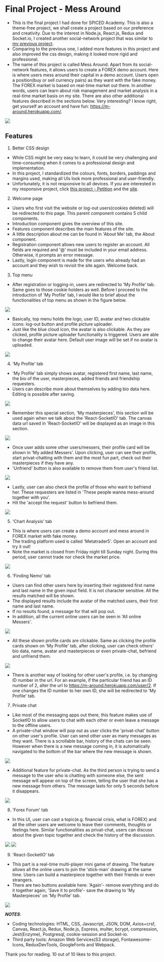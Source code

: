# Final Project - Mess Around
* This is the final project I had done for SPICED Academy. This is also a theme-free project, we shall create a project based on our preference and creativity. Due to the interest in Node.js, React.js, Redux and Socket.io, I created another social-network project that was similar to [my previous project](https://github.com/Ee-Chee/SpicedAcademy-Tabasco-SocialNetwork-Week9to11).
* Comparing to the previous one, I added more features in this project and also improved the css design, making it looked more rigid and professional.
* The name of this project is called Mess Around. Apart from its social-network features, it allows users to create a FOREX demo account. Here is where users mess around their capital in a demo account. Users open a position(buy or sell currency pairs) as they want with the fake money. The FOREX market is based on real-time market out there. In another words, users can learn about risk management and market analysis in a real-time market basis on my site. There are also other additional features described in the sections below. Very interesting? I know right, get yourself an account and have fun: https://m-around.herokuapp.com/.   

<img src="welcome.png">

## Features
1) Better CSS design
* While CSS might be very easy to learn, it could be very challenging and time-consuming when it comes to a professional design and implementation.
* In this project, I standardized the colours, fonts, borders, paddings and margins used, making all UIs look more professional and user-friendly.
* Unfortunately, it is not responsive to all devices. If you are interested in my responsive project, click [this project - Petition](https://github.com/Ee-Chee/SpicedAcademy-Tabasco-Petition-Week7) and the [site](https://eechee.herokuapp.com/).

2) Welcome page
* Users who first visit the website or log-out users(cookies deleted) will be redirected to this page. This parent component contains 5 child components.
* Introduction component gives the overview of this site.
* Features component describes the main features of the site.
* A little description about me can be found in 'About Me' tab, the About component.
* Registration component allows new users to register an account. All fields are required and '@' must be included in your email address. Otherwise, it prompts an error message.
* Lastly, login component is made for the users who already had an account and they wish to revisit the site again. Welcome back.

3) Top menu
* After registration or logging-in, users are redirected to 'My Profile' tab. Same goes to those cookie holders as well. Before I proceed to the introduction of 'My Profile' tab, I would like to brief about the functionalities of top menu as shown in the figure below.

<img src="topmenu.png">

* Basically, top menu holds the logo, user ID, avatar and two clickable icons: log-out button and profile picture uploader.
* Just like the blue cloud icon, the avatar is also clickable. As they are clicked, profile picture uploader functionality is triggered. Users are able to change their avatar here. Default user image will be set if no avatar is uploaded. 

<img src="uploader.png">

4) 'My Profile' tab
* 'My Profile' tab simply shows avatar, registered first name, last name, the bio of the user, masterpieces, added friends and friendship requesters.
* Users can describe more about themselves by adding bio data here. Editing is possible after saving.

<img src="myprofile1.png">

* Remember this special section, 'My masterpieces', this section will be used again when we talk about the 'React-SocketIO' tab. The canvas data url saved in 'React-SocketIO' will be displayed as an image in this section.

<img src="myprofile2.png">

* Once user adds some other users/messers, their profile card will be shown in 'My added Messers'. Upon clicking, user can see their profile, start privat-chatting with them and the most fun part, check out their masterpieces if they have any. 
* 'Unfriend' button is also available to remove them from user's friend list.

<img src="myprofile3.png">

* Lastly, user can also check the profile of those who want to befriend her. These requesters are listed in 'These people wanna mess-around together with you'. 
* Hit the 'accept the request' button to befriend them.

<img src="myprofile4.png">

5) 'Chart Analysis' tab
* This is where users can create a demo account and mess around in FOREX market with fake money. 
* The trading platform used is called 'Metatrader5'. Open an account and try it out!
* Note the market is closed from Friday night till Sunday night. During this period, user cannot trade nor check the market price. 

<img src="chartanalysis.png">

6) 'Finding Nemo' tab
* Users can find other users here by inserting their registered first name and last name in the given input field. It is not character sensitive. All the results matched will be shown.
* The displayed results include the avatar of the matched users, their first name and last name.
* If no results found, a message for that will pop out.
* In addition, all the current online users can be seen in 'All online Messers'.

<img src="find-online.png">

* All these shown profile cards are clickable. Same as clicking the profile cards shown on 'My Profile' tab, after clicking, user can check others' bio data, name, avatar and masterpieces or even private-chat, befriend and unfriend them.  

<img src="otherprofile.png">

* There is another way of looking for other user's profile, i.e. by changing ID number in the url. For an example, if the particular friend has an ID number of 2, alter the url to https://m-around.herokuapp.com/user/2. If one changes the ID number to her own ID, she will be redirected to 'My Profile' tab.

7) Private chat
* Like most of the messaging apps out there, this feature makes use of SocketIO to allow users to chat with each other or even leave a message to the offline users.
* A private-chat window will pop out as user clicks the 'privat-chat' button on other user's profile. User can send other user as many messages as they want. There is a scrollable bar, history of the chats can be seen. However when there is a new message coming in, it is automatically navigated to the bottom of the bar where the new message is shown. 

<img src="pm.png">

* Additional feature for private-chat. As the third person is trying to send a message to the user who is chatting with someone else, the sent message will appear on top of the screen, telling the user that she has a new message from others. The message lasts for only 5 seconds before it disappears.

<img src="otherspm.png">

8) 'Forex Forum' tab
* In this UI, user can cast a topic(e.g. financial crisis, what is FOREX) and all the other users are welcome to leave their comments, thoughts or feelings here. Similar functionalities as privat-chat, users can discuss about the given topic together and check the history of the discussion.   

<img src="forum1.png">

<img src="forum2.png">

9) 'React-SocketIO' tab
* This part is a real-time multi-player mini game of drawing. The feature allows all the online users to join the 'stick-man' drawing at the same time. Users can build a masterpiece together with their friends or even strangers. 
* There are two buttons available here: 'Again'- remove everything and do it together again, 'Save it to profile'- save the drawing to 'My Masterpieces' on 'My Profile' tab. 

<img src="game.png">


**_NOTES_**:
* Coding technologies: HTML, CSS, Javascript, JSON, DOM, Axios+crsf, Canvas, React.js, Redux, Node.js, Express, multer, bcrypt, compression, Jest(Enzyme), Postgresql, cookie-session and Socket-io.  
* Third party tools: Amazon Web Services(S3 storage), Fontawesome-Icons, ReduxDevTools, GoogleFonts and Webpack.

Thank you for reading. 10 out of 10 likes to this project. 
